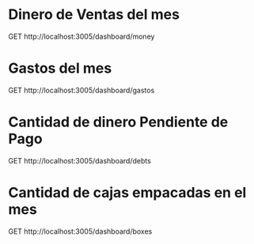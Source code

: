 # Dinero de Ventas del mes 
GET http://localhost:3005/dashboard/money

# Gastos del mes 
GET http://localhost:3005/dashboard/gastos

# Cantidad de dinero Pendiente de Pago 
GET http://localhost:3005/dashboard/debts

# Cantidad de cajas empacadas en el mes
GET http://localhost:3005/dashboard/boxes